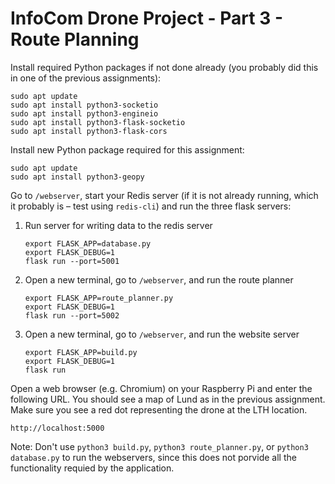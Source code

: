 # InfoCom Drone Project - Part 3 - Route Planning
Install required Python packages if not done already (you probably did this in one of the previous assignments):
```
sudo apt update
sudo apt install python3-socketio
sudo apt install python3-engineio
sudo apt install python3-flask-socketio
sudo apt install python3-flask-cors

```

Install new Python package required for this assignment:
```
sudo apt update
sudo apt install python3-geopy
```

Go to `/webserver`, start your Redis server (if it is not already running, which it probably is – test using `redis-cli`) and run the three flask servers:

1. Run server for writing data to the redis server
    ```
    export FLASK_APP=database.py
    export FLASK_DEBUG=1
    flask run --port=5001
    ```
2. Open a new terminal, go to `/webserver`, and run the route planner
    ```
    export FLASK_APP=route_planner.py
    export FLASK_DEBUG=1
    flask run --port=5002
    ```

3. Open a new terminal, go to `/webserver`,  and run the website server
    ```
    export FLASK_APP=build.py
    export FLASK_DEBUG=1
    flask run
    ```

Open a web browser (e.g. Chromium) on your Raspberry Pi and enter the following URL. You should see a map of Lund as in the previous assignment. Make sure you see a red dot representing the drone at the LTH location.
```
http://localhost:5000
```


Note: Don't use `python3 build.py`, `python3 route_planner.py`, or `python3 database.py` to run the webservers, since this does not porvide all the functionality requied by the application.

